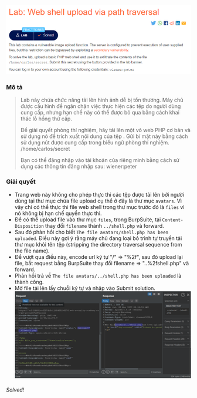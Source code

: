![](../Files/4.png)
### Mô tả
> Lab này chứa chức năng tải lên hình ảnh dễ bị tổn thương. Máy chủ được cấu hình để ngăn chặn việc thực hiện các tệp do người dùng cung cấp, nhưng hạn chế này có thể được bỏ qua bằng cách khai thác lỗ hổng thứ cấp.
>
> Để giải quyết phòng thí nghiệm, hãy tải lên một vỏ web PHP cơ bản và sử dụng nó để trích xuất nội dung của tệp . Gửi bí mật này bằng cách sử dụng nút được cung cấp trong biểu ngữ phòng thí nghiệm. /home/carlos/secret
>
> Bạn có thể đăng nhập vào tài khoản của riêng mình bằng cách sử dụng các thông tin đăng nhập sau: wiener:peter

### Giải quyết
- Trang web này không cho phép thực thi các tệp được tải lên bởi người dùng tại thư mục chứa file upload cụ thể ở đây là thư mục `avatars`. Vì vậy chỉ có thể thực thi file web shell trong thư mục trước đó là `files` vì nó không bị hạn chế quyền thực thi.
- Để có thể upload file vào thư mục `files`, trong BurpSuite, tại `Content-Disposition` thay đổi `filename` thành `../shell.php` và forward.
- Sau đó phản hồi cho biết `The file avatars/shell.php has been uploaded`. Điều này gợi ý rằng máy chủ đang loại bỏ trình tự truyền tải thư mục khỏi tên tệp (stripping the directory traversal sequence from the file name).
- Để vượt qua điều này, encode url ký tự "/" => "%2f", sau đó upload lại file, bắt request bằng BurpSuite thay đổi filename => "..%2fshell.php" và forward.
- Phản hồi trả về `The file avatars/../shell.php has been uploaded` là thành công.
- Mở file tải lên lấy chuỗi ký tự và nhập vào Submit solution.
![](../Files/5.png)

###### Solved!